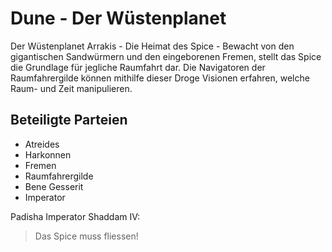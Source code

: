 # Dune - Der Wüstenplanet

Der Wüstenplanet Arrakis - Die Heimat des Spice - Bewacht von den gigantischen Sandwürmern und den eingeborenen Fremen, stellt das Spice die Grundlage für jegliche Raumfahrt dar.
Die Navigatoren der Raumfahrergilde können mithilfe dieser Droge Visionen erfahren, welche Raum- und Zeit manipulieren.

## Beteiligte Parteien
* Atreides
* Harkonnen
* Fremen
* Raumfahrergilde
* Bene Gesserit
* Imperator

Padisha Imperator Shaddam IV:

> Das Spice muss fliessen!

